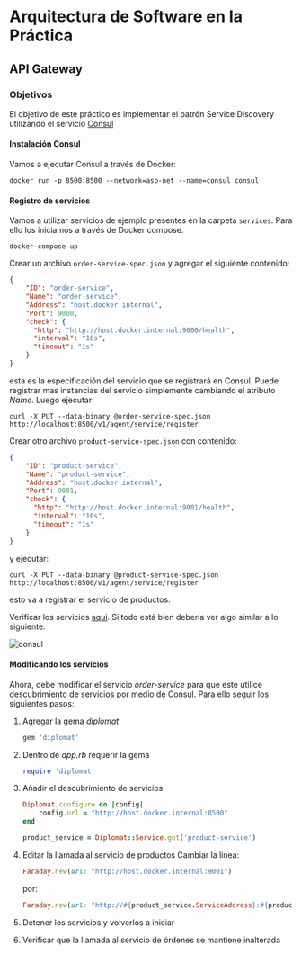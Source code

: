 # Arquitectura de Software en la Práctica
## API Gateway

### Objetivos

El objetivo de este práctico es implementar el patrón Service Discovery utilizando el servicio [Consul](https://www.consul.io/)

#### Instalación Consul

Vamos a ejecutar Consul a través de Docker:

```docker run -p 8500:8500 --network=asp-net --name=consul consul```

#### Registro de servicios

Vamos a utilizar servicios de ejemplo presentes en la carpeta ```services```. Para ello los iniciamos a través de Docker compose.

```docker-compose up```

Crear un archivo ```order-service-spec.json``` y agregar el siguiente contenido:

```json
{
    "ID": "order-service",
    "Name": "order-service",
    "Address": "host.docker.internal",
    "Port": 9000,
    "check": {
      "http": "http://host.docker.internal:9000/health",
      "interval": "10s",
      "timeout": "1s"
    }
}
```
esta es la especificación del servicio que se registrará en Consul. Puede registrar mas instancias del servicio simplemente cambiando el atributo *Name*.
Luego ejecutar: 

```curl -X PUT --data-binary @order-service-spec.json http://localhost:8500/v1/agent/service/register```

Crear otro archivo ```product-service-spec.json``` con contenido:

```json
{
    "ID": "product-service",
    "Name": "product-service",
    "Address": "host.docker.internal",
    "Port": 9001,
    "check": {
      "http": "http://host.docker.internal:9001/health",
      "interval": "10s",
      "timeout": "1s"
    }
}
```

y ejecutar:

```curl -X PUT --data-binary @product-service-spec.json http://localhost:8500/v1/agent/service/register```

esto va a registrar el servicio de productos.

Verificar los servicios [aqui](http://localhost:8500/ui/dc1/services).
Si todo está bien debería ver algo similar a lo siguiente:

![consul](data/services.png)

#### Modificando los servicios

Ahora, debe modificar el servicio *order-service* para que este utilice descubrimiento de servicios por medio de Consul. Para ello seguir los siguientes pasos:

1. Agregar la gema *diplomat*

    ```ruby
    gem 'diplomat'
    ```
2. Dentro de *app.rb* requerir la gema
    ```ruby
    require 'diplomat'
    ```
3. Añadir el descubrimiento de servicios
    ```ruby
    Diplomat.configure do |config|
        config.url = "http://host.docker.internal:8500"
    end

    product_service = Diplomat::Service.get('product-service')
    ```
4. Editar la llamada al servicio de productos
    Cambiar la linea:
    ```ruby
    Faraday.new(url: "http://host.docker.internal:9001")
    ```
    por:
    ```ruby
    Faraday.new(url: "http://#{product_service.ServiceAddress}:#{product_service.ServicePort}")
    ```
5. Detener los servicios y volverlos a iniciar
6. Verificar que la llamada al servicio de órdenes se mantiene inalterada